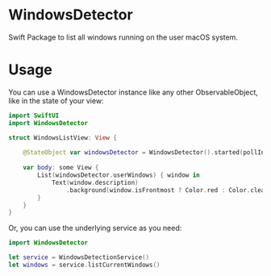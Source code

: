 # WindowsDetector

Swift Package to list all windows running on the user macOS system.

# Usage

You can use a WindowsDetector instance like any other ObservableObject, like in the state of your view: 

``` swift 
import SwiftUI
import WindowsDetector

struct WindowsListView: View {
    
    @StateObject var windowsDetector = WindowsDetector().started(pollInterval: 1)
    
    var body: some View {
        List(windowsDetector.userWindows) { window in
            Text(window.description)
                .background(window.isFrontmost ? Color.red : Color.clear)
        }
    }
}
```

Or, you can use the underlying service as you need:
``` swift
import WindowsDetector

let service = WindowsDetectionService()
let windows = service.listCurrentWindows()
```
